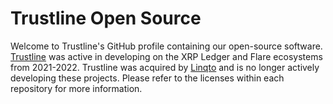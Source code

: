 # Trustline Open Source

Welcome to Trustline's GitHub profile containing our open-source software. [Trustline](https://trustline.co) was active in developing on the XRP Ledger and Flare ecosystems from 2021-2022. Trustline was acquired by [Linqto](https://linqto.com) and is no longer actively developing these projects. Please refer to the licenses within each repository for more information.
